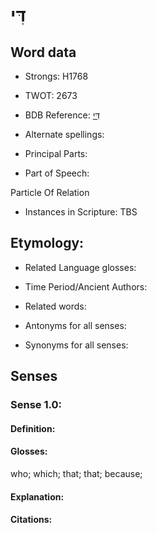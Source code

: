 # דִּי

<!-- Status: S2="NeedsEdits" -->
<!-- Lexica used for edits:   -->

## Word data

* Strongs: H1768

* TWOT: 2673

* BDB Reference: [דִּי](rc://en/bdb/dict/xd.ag.aa)

* Alternate spellings:

* Principal Parts:

* Part of Speech:

Particle Of Relation

* Instances in Scripture: TBS

## Etymology:

* Related Language glosses:

* Time Period/Ancient Authors:

* Related words:

* Antonyms for all senses:

* Synonyms for all senses:

## Senses

### Sense 1.0:

#### Definition:

#### Glosses:

who; which; that; that; because; 

#### Explanation:

#### Citations:



